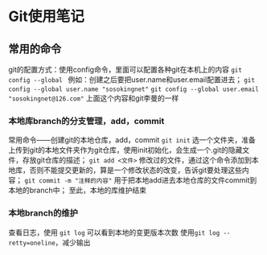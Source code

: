# Git使用笔记

## 常用的命令
git的配置方式：使用config命令，里面可以配置各种git在本机上的内容
`git config --global `
例如：创建之后要把user.name和user.email配置进去；
   `git config --global user.name "sosokingnet"`
   `git config --global user.email "sosokingnet@126.com"`
   上面这个内容和git李曼的一样

### 本地库branch的分支管理，add，commit
常用命令——创建git的本地仓库，add，commit
` git init ` 选一个文件夹，准备上传到git的本地文件夹作为git仓库，使用init初始化，会生成一个.git的隐藏文件，存放git仓库的描述；
` git add <文件> ` 修改过的文件，通过这个命令添加到本地库，否则不能提交更新的，算是一个修改状态的改变，告诉git要处理这些内容；
` git commit -m "注释的内容" `  用于把本地add进去本地仓库的文件commit到本地的branch中；
至此，本地的库维护结束

### 本地branch的维护
查看日志，使用 `git log` 可以看到本地的变更版本次数
使用`git log --retty=oneline`，减少输出

